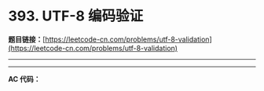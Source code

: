 # 393. UTF-8 编码验证

**题目链接：**[https://leetcode-cn.com/problems/utf-8-validation](https://leetcode-cn.com/problems/utf-8-validation)

---

<Cards card="leetcode_393_utf-8-validation"></Cards>

---

**AC 代码：**

```java

```